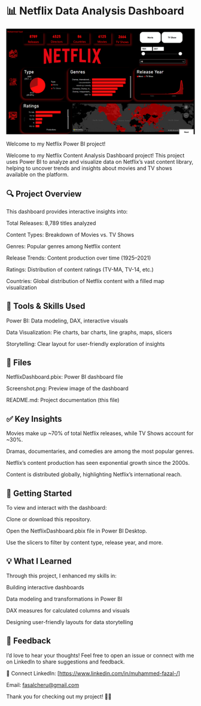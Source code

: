 # 📊 Netflix Data Analysis Dashboard

![Netflix Dashboard](https://github.com/muhammed-fazal/Netflix_Data_Analysis/raw/main/Screenshot%202025-06-28%20224737.png)

Welcome to my Netflix Power BI project!

Welcome to my Netflix Content Analysis Dashboard project!
This project uses Power BI to analyze and visualize data on Netflix’s vast content library, helping to uncover trends and insights about movies and TV shows available on the platform.

## 🔍 Project Overview
This dashboard provides interactive insights into:

Total Releases: 8,789 titles analyzed

Content Types: Breakdown of Movies vs. TV Shows

Genres: Popular genres among Netflix content

Release Trends: Content production over time (1925–2021)

Ratings: Distribution of content ratings (TV-MA, TV-14, etc.)

Countries: Global distribution of Netflix content with a filled map visualization

## 🧰 Tools & Skills Used
Power BI: Data modeling, DAX, interactive visuals

Data Visualization: Pie charts, bar charts, line graphs, maps, slicers

Storytelling: Clear layout for user-friendly exploration of insights

## 📂 Files
NetflixDashboard.pbix: Power BI dashboard file

Screenshot.png: Preview image of the dashboard

README.md: Project documentation (this file)

## ✅ Key Insights
Movies make up ~70% of total Netflix releases, while TV Shows account for ~30%.

Dramas, documentaries, and comedies are among the most popular genres.

Netflix’s content production has seen exponential growth since the 2000s.

Content is distributed globally, highlighting Netflix’s international reach.

## 🚀 Getting Started
To view and interact with the dashboard:

Clone or download this repository.

Open the NetflixDashboard.pbix file in Power BI Desktop.

Use the slicers to filter by content type, release year, and more.

## 💡 What I Learned
Through this project, I enhanced my skills in:

Building interactive dashboards

Data modeling and transformations in Power BI

DAX measures for calculated columns and visuals

Designing user-friendly layouts for data storytelling

## 📣 Feedback
I’d love to hear your thoughts!
Feel free to open an issue or connect with me on LinkedIn to share suggestions and feedback.

📎 Connect
LinkedIn: [https://www.linkedin.com/in/muhammed-fazal-/]

Email: fasalcheru@gmail.com

Thank you for checking out my project! 🚀✨
